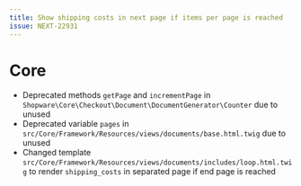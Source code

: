 ```yaml
---
title: Show shipping costs in next page if items per page is reached
issue: NEXT-22931
---
```

# Core
* Deprecated methods `getPage` and `incrementPage` in `Shopware\Core\Checkout\Document\DocumentGenerator\Counter` due to unused
* Deprecated variable `pages` in `src/Core/Framework/Resources/views/documents/base.html.twig` due to unused
* Changed template `src/Core/Framework/Resources/views/documents/includes/loop.html.twig` to render `shipping_costs` in separated page if end page is reached
